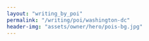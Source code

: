 ```yaml
---
layout: "writing_by_poi"
permalink: "/writing/poi/washington-dc"
header-img: "assets/owner/hero/pois-bg.jpg"
---
```

